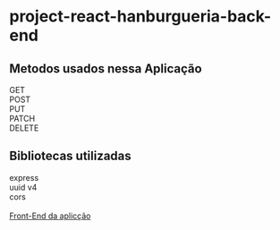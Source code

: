 # project-react-hanburgueria-back-end

## Metodos usados nessa Aplicação 
GET
<br>
POST
<br>
PUT
<br>
PATCH
<br>
DELETE

## Bibliotecas utilizadas
express
<br>
uuid v4
<br>
cors
<br>
<br>
<a href="https://github.com/Everton1766/project-react-hanburgueria-front-end">Front-End da aplicção</a>
